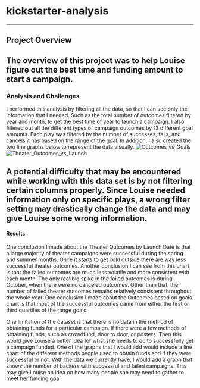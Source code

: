 # kickstarter-analysis
---
## Project Overview
The overview of this project was to help Louise figure out the best time and funding amount to start a campaign. 
---
### Analysis and Challenges
I performed this analysis by filtering all the data, so that I can see only the information that I needed. Such as the total number of outcomes filtered by year and month, to get the best time of year to launch a campaign. I also filtered out all the different types of campaign outcomes by 12 different goal amounts. Each play was filtered by the number of successes, fails, and cancels it has based on the range of the goal. In addition, I also created the two line graphs below to represent the data visually. 
![Outcomes_vs_Goals](https://user-images.githubusercontent.com/114959143/195734903-a17333b7-7486-4ce5-9f81-37d74a064262.png)
![Theater_Outcomes_vs_Launch](https://user-images.githubusercontent.com/114959143/195734911-2098f7ad-77ba-4a8f-8c7f-3ad4880e533f.png)

A potential difficulty that may be encountered while working with this data set is by not filtering certain columns properly. Since Louise needed information only on specific plays, a wrong filter setting may drastically change the data and may give Louise some wrong information. 
---
#### Results
One conclusion I made about the Theater Outcomes by Launch Date is that a large majority of theater campaigns were successful during the spring and summer months. Once it starts to get cold outside there are way less successful theater outcomes. Another conclusion I can see from this chart is that the failed outcomes are much less volatile and more consistent with each month. The only real big spike in the failed outcomes is during October, when there were no canceled outcomes. Other than that, the number of failed theater outcomes remains relatively consistent throughout the whole year.
One conclusion I made about the Outcomes based on goals chart is that most of the successful outcomes came from either the first or third quartiles of the range goals. 

One limitation of the dataset is that there is no data in the method of obtaining funds for a particular campaign. If there were a few methods of obtaining funds; such as crowdfund, door to door, or posters. Then this would give Louise a better idea for what she needs to do to successfully get a campaign funded. One of the graphs that I would add would include a line chart of the different methods people used to obtain funds and if they were successful or not. With the data we currently have, I would add a graph that shows the number of backers with successful and failed campaigns. This may give Louise an idea on how many people she may need to gather to meet her funding goal.

